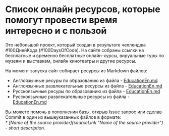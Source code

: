 # Список онлайн ресурсов, которые помогут провести время интересно и с пользой 

Это небольшой проект, который создан в результате челленджа #100ДнейКода (#100DaysOfCode). 
На сайте собраны ссылки на бесплатные и временно бесплатные онлайн-курсы, вируальные туры по музеям и выставкам, онлайн кинотеатры и другие ресурсы.

На момент запуска сайт собирает ресурсы из Markdown файлов:
* Англоязычные ресуры по образованию из файла - [EducationEn.md](https://github.com/Mitri45/stay-home-works/blob/master/src/components/content/EducationEn.md)
* Англоязычные развлекательные ресурсы из файла - [EducationEn.md](https://github.com/Mitri45/stay-home-works/blob/master/src/components/content/EntertainmentEn.md)
* Русскоязычные ресуры по образованию из файла - [EducationEn.md](https://github.com/Mitri45/stay-home-works/blob/master/src/components/content/EducationRu.md)
* Русскоязычные развлекательные ресурсы из файла - [EducationEn.md](https://github.com/Mitri45/stay-home-works/blob/master/src/components/content/EntertainmentRu.md)

Вы можете помочь в пополнении базы, открыв Issue запрос или сделав Commit в один из вышеуказанных файлов в формате:  
*\* \[Name of the source provider\](sourceLink "Name of the source provider") - short description.*


